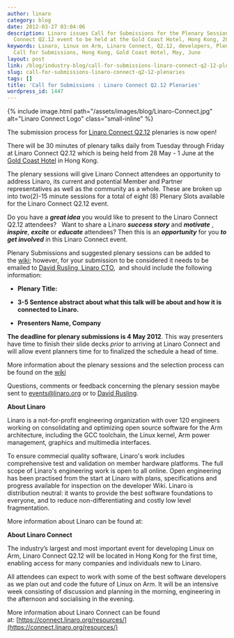 ```yaml
---
author: linaro
category: blog
date: 2012-03-27 03:04:06
description: Linaro issues Call for Submissions for the Plenary Sessions at the Linaro
  Connect Q2.12 event to be held at the Gold Coast Hotel, Hong Kong, 28 May - 1 June.
keywords: Linaro, Linux on Arm, Linaro Connect, Q2.12, developers, Plenary Session,
  Call for Submissions, Hong Kong, Gold Coast Hotel, May, June
layout: post
link: /blog/industry-blog/call-for-submissions-linaro-connect-q2-12-plenaries/
slug: call-for-submissions-linaro-connect-q2-12-plenaries
tags: []
title: 'Call for Submissions : Linaro Connect Q2.12 Plenaries'
wordpress_id: 1447
---
```


{% include image.html path="/assets/images/blog/Linaro-Connect.jpg" alt="Linaro Connect Logo" class="small-inline" %}

The submission process for [Linaro Connect Q2.12](https://connect.linaro.org/resources/#welcome) plenaries is now open!

There will be 30 minutes of plenary talks daily from Tuesday through Friday at Linaro Connect Q2.12 which is being held from 28 May - 1 June at the [Gold Coast Hotel](https://connect.linaro.org/resources/#location) in Hong Kong.

The plenary sessions will give Linaro Connect attendees an opportunity to address Linaro, its current and potential Member and Partner representatives as well as the community as a whole. These are broken up into two(2)-15 minute sessions for a total of eight (8) Plenary Slots available for the Linaro Connect Q2.12 event.

Do you have a _**great idea**_ you would like to present to the Linaro Connect Q2.12 attendees?   Want to share a Linaro _**success story**_ and _**motivate**_ , _**inspire**_, _**excite**_ or _**educate**_ attendees? Then this is an _**opportunity**_ for you _**to get involved**_ in this Linaro Connect event.

Plenary Submissions and suggested plenary sessions can be added to the [wiki](https://wiki-archive.linaro.org/Events/LinaroConnectQ2.12/Plenaries); however, for your submission to be considered it needs to be emailed to [David Rusling, Linaro CTO](mailto:david.rusling@linaro.org),  and should include the following information:

- **Plenary Title:**

- **3-5 Sentence abstract about what this talk will be about and how it is connected to Linaro.**

- **Presenters Name, Company**

**The deadline for plenary submissions is 4 May 2012**. This way presenters have time to finish their slide decks _prior_ to arriving at Linaro Connect and will allow event planners time for to finalized the schedule a head of time.

More information about the plenary sessions and the selection process can be found on the [wiki](https://wiki-archive.linaro.org/Events/LinaroConnectQ2.12/Plenaries)

Questions, comments or feedback concerning the plenary session maybe sent to [events@linaro.org](mailto:events@linaro.org) or to [David Rusling](mailto:david.rusling@linaro.org).

**About Linaro**

Linaro is a not-for-profit engineering organization with over 120 engineers working on consolidating and optimizing open source software for the Arm architecture, including the GCC toolchain, the Linux kernel, Arm power management, graphics and multimedia interfaces.

To ensure commecial quality software, Linaro's work includes comprehensive test and validation on member hardware platforms. The full scope of Linaro's engineering work is open to all online. Open engineering has been practised from the start at Linaro with plans, specifications and progress available for inspection on the developer Wiki. Linaro is distribution neutral: it wants to provide the best software foundations to everyone, and to reduce non-differentiating and costly low level fragmentation.

More information about Linaro can be found at: [](/about/)

**About Linaro Connect**

The industry’s largest and most important event for developing Linux on Arm, Linaro Connect Q2.12 will be located in Hong Kong for the first time, enabling access for many companies and individuals new to Linaro.

All attendees can expect to work with some of the best software developers as we plan out and code the future of Linux on Arm. It will be an intensive week consisting of discussion and planning in the morning, engineering in the afternoon and socialising in the evening.

More information about Linaro Connect can be found at: [https://connect.linaro.org/resources/](https://connect.linaro.org/resources/)
